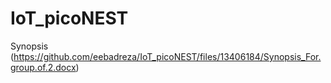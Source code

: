 # IoT_picoNEST
Synopsis (https://github.com/eebadreza/IoT_picoNEST/files/13406184/Synopsis_For.group.of.2.docx)
